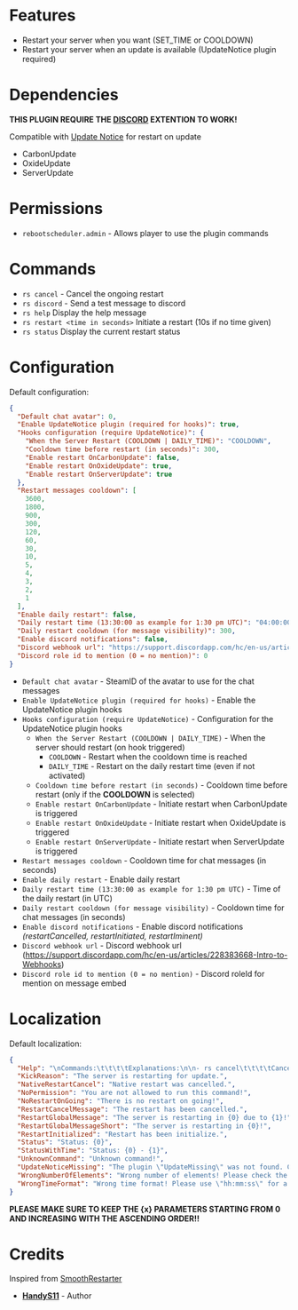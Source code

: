 # Features

- Restart your server when you want (SET_TIME or COOLDOWN)
- Restart your server when an update is available (UpdateNotice plugin required)

# Dependencies

**THIS PLUGIN REQUIRE THE [DISCORD](https://umod.org/extensions/discord) EXTENTION TO WORK!**

Compatible with [Update Notice](https://umod.org/plugins/update-notice) for restart on update

- CarbonUpdate
- OxideUpdate
- ServerUpdate

# Permissions

- `rebootscheduler.admin` - Allows player to use the plugin commands

# Commands

- `rs cancel` - Cancel the ongoing restart
- `rs discord` - Send a test message to discord
- `rs help` Display the help message
- `rs restart <time in seconds>` Initiate a restart (10s if no time given)
- `rs status` Display the current restart status

# Configuration

Default configuration:

```json
{
  "Default chat avatar": 0,
  "Enable UpdateNotice plugin (required for hooks)": true,
  "Hooks configuration (require UpdateNotice)": {
    "When the Server Restart (COOLDOWN | DAILY_TIME)": "COOLDOWN",
    "Cooldown time before restart (in seconds)": 300,
    "Enable restart OnCarbonUpdate": false,
    "Enable restart OnOxideUpdate": true,
    "Enable restart OnServerUpdate": true
  },
  "Restart messages cooldown": [
    3600,
    1800,
    900,
    300,
    120,
    60,
    30,
    10,
    5,
    4,
    3,
    2,
    1
  ],
  "Enable daily restart": false,
  "Daily restart time (13:30:00 as example for 1:30 pm UTC)": "04:00:00",
  "Daily restart cooldown (for message visibility)": 300,
  "Enable discord notifications": false,
  "Discord webhook url": "https://support.discordapp.com/hc/en-us/articles/228383668-Intro-to-Webhooks",
  "Discord role id to mention (0 = no mention)": 0
}
```

- `Default chat avatar` - SteamID of the avatar to use for the chat messages
- `Enable UpdateNotice plugin (required for hooks)` - Enable the UpdateNotice plugin hooks
- `Hooks configuration (require UpdateNotice)` - Configuration for the UpdateNotice plugin hooks
  - `When the Server Restart (COOLDOWN | DAILY_TIME)` - When the server should restart (on hook triggered)
    - `COOLDOWN` - Restart when the cooldown time is reached
    - `DAILY_TIME` - Restart on the daily restart time (even if not activated)
  - `Cooldown time before restart (in seconds)` - Cooldown time before restart (only if the **COOLDOWN** is selected)
  - `Enable restart OnCarbonUpdate` - Initiate restart when CarbonUpdate is triggered
  - `Enable restart OnOxideUpdate` - Initiate restart when OxideUpdate is triggered
  - `Enable restart OnServerUpdate` - Initiate restart when ServerUpdate is triggered
- `Restart messages cooldown` - Cooldown time for chat messages (in seconds)
- `Enable daily restart` - Enable daily restart
- `Daily restart time (13:30:00 as example for 1:30 pm UTC)` - Time of the daily restart (in UTC)
- `Daily restart cooldown (for message visibility)` - Cooldown time for chat messages (in seconds)
- `Enable discord notifications` - Enable discord notifications *(restartCancelled, restartInitiated, restartIminent)*
- `Discord webhook url` - Discord webhook url (https://support.discordapp.com/hc/en-us/articles/228383668-Intro-to-Webhooks)
- `Discord role id to mention (0 = no mention)` - Discord roleId for mention on message embed

# Localization

Default localization:

```json
{
  "Help": "\nCommands:\t\t\t\tExplanations:\n\n- rs cancel\t\t\t\tCancel the ongoing restart\n- rs discord\t\t\t\tSend a test message to discord\n- rs help\t\t\t\tDisplay the help message\n- rs restart <time in seconds>\t\tInitiate a restart (10s if no time given)\n- rs status\t\t\t\tDisplay the current restart status",
  "KickReason": "The server is restarting for update.",
  "NativeRestartCancel": "Native restart was cancelled.",
  "NoPermission": "You are not allowed to run this command!",
  "NoRestartOnGoing": "There is no restart on going!",
  "RestartCancelMessage": "The restart has been cancelled.",
  "RestartGlobalMessage": "The server is restarting in {0} due to {1}!",
  "RestartGlobalMessageShort": "The server is restarting in {0}!",
  "RestartInitialized": "Restart has been initialize.",
  "Status": "Status: {0}",
  "StatusWithTime": "Status: {0} - {1}",
  "UnknownCommand": "Unknown command!",
  "UpdateNoticeMissing": "The plugin \"UpdateMissing\" was not found. Check on UMod: https://umod.org/plugins/update-notice",
  "WrongNumberOfElements": "Wrong number of elements! Please check the help command.",
  "WrongTimeFormat": "Wrong time format! Please use \"hh:mm:ss\" for a planned time OR xxx (in seconds) for a cooldown"
}
```

**PLEASE MAKE SURE TO KEEP THE {x} PARAMETERS STARTING FROM 0 AND INCREASING WITH THE ASCENDING ORDER!!**

# Credits

Inspired from [SmoothRestarter](https://umod.org/plugins/smooth-restarter)

* **[HandyS11](https://github.com/HandyS11)** - Author